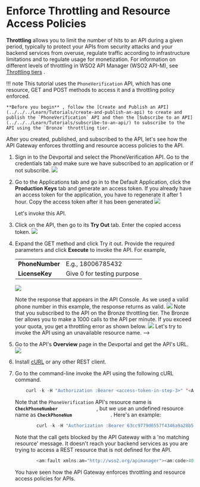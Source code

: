 # Enforce Throttling and Resource Access Policies

**Throttling** allows you to limit the number of hits to an API during a given period, typically to protect your APIs from security attacks and your backend services from overuse, regulate traffic according to infrastructure limitations and to regulate usage for monetization. For information on different levels of throttling in WSO2 API Manager (WSO2 API-M), see [Throttling tiers](_Setting_Throttling_Limits_) .

!!! note
    This tutorial uses the `PhoneVerification` API, which has one resource, GET and POST methods to access it and a throttling policy enforced.

    **Before you begin** , follow the [Create and Publish an API](../../../Learn/Tutorials/create-and-publish-an-api) to create and publish the `PhoneVerification` API and then the [Subscribe to an API](../../../Learn/Tutorials/subscribe-to-an-api/) to subscribe to the API using the `Bronze` throttling tier.


After you created, published, and subscribed to the API, let's see how the API Gateway enforces throttling and resource access policies to the API.

1.  Sign in to the Devportal and select the PhoneVerification API.
    Go to the credentials tab and make sure we have subscribed to an application or if not subscribe.
    ![](../../../assets/img/Learn/learn-throttling-isapplication-subscribed.png)

2.  Go to the Applications tab and go in to the Default Application, click the **Production Keys** tab and generate an access       token. If you already have an access token for the application, you have to regenerate it after 1 hour. Copy the access         token after it has been generated
    ![](../../../assets/img/Learn/learn-throttling-generate-keys.png)

    Let's invoke this API.

3.  Click on the API, then go to its **Try Out** tab. Enter the copied access token.
    ![](../../../assets/img/Learn/learn-throttling-tryout.png)

4.  Expand the GET method and click Try it out. Provide the required parameters and click **Execute** to invoke the API. For example,

    |                 |                            |
    |-----------------|----------------------------|
    | **PhoneNumber** | E.g., 18006785432          |
    | **LicenseKey**  | Give 0 for testing purpose |

    ![](../../../assets/img/Learn/learn-throttling-enter-query.png)

     Note the response that appears in the API Console. As we used a valid phone number in this example, the response returns as valid.
    ![](../../../assets/img/Learn/learn-throttling-query-response.png)
    Note that you subscribed to the API on the Bronze throttling tier. The Bronze tier allows you to make a 1000 calls to the API per minute. If you exceed your quota, you get a throttling error as shown below.
    ![](../../../assets/img/Learn/learn-throttling-error-response.png)
    Let's try to invoke the API using an unavailable resource name. -->

5.  Go to the API's **Overview** page in the Devportal and get the API's URL.
    ![](../../../assets/img/Learn/learn-throttling-overview.png)

6.  Install [cURL](http://curl.haxx.se/download.html) or any other REST client.

7.  Go to the command-line invoke the API using the following cURL command.

    ``` java
        curl -k -H "Authorization :Bearer <access-token-in-step-3>" '<API's URL in step 5>/<API's-resource-name>?<parameter1>=<parameter1-value>&<parameter2>=<parameter2-value>'
    ```

    Note that the `PhoneVerification` API's resource name is **`CheckPhoneNumber              `** , but we use an undefined resource name as **`CheckPhoneNum              `** . Here's an example:

    ``` java
            curl -k -H "Authorization :Bearer 63cc9779d6557f4346a9a28b5cfd8b53" 'https://localhost:8243/phoneverify/1.0.0/CheckPhoneNum?PhoneNumber=18006785432&LicenseKey=0'
    ```

    Note that the call gets blocked by the API Gateway with a 'no matching resource' message. It doesn't reach your backend services as you are trying to access a REST resource that is not defined for the API.

    ``` java
            <am:fault xmlns:am="http://wso2.org/apimanager"><am:code>404</am:code><am:type>Status report</am:type><am:message>Runtime Error</am:message><am:description>No matching resource found for given API Request</am:description></am:fault>
    ```
    You have seen how the API Gateway enforces throttling and resource access policies for APIs.
